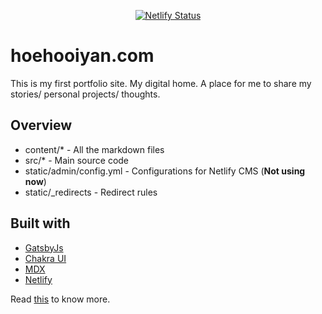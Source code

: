 <p align="center">
  <a href="https://app.netlify.com/sites/hoehooiyan/deploys">
    <img src="https://api.netlify.com/api/v1/badges/dc40d1b1-e783-4862-b58e-60d80e14e217/deploy-status" alt="Netlify Status" />
  </a>
</p>

# hoehooiyan.com

This is my first portfolio site. My digital home. A place for me to share my stories/ personal projects/ thoughts.

## Overview

- content/\* - All the markdown files
- src/\* - Main source code
- static/admin/config.yml - Configurations for Netlify CMS (**Not using now**)
- static/\_redirects - Redirect rules

## Built with

- [GatsbyJs](https://www.gatsbyjs.org/)
- [Chakra UI](https://chakra-ui.com/)
- [MDX](https://mdxjs.com/)
- [Netlify](https://www.netlify.com/)

Read [this](http://hoehooiyan.com/blog/2020-05-12-my-first-website-is-finally-here) to know more.
